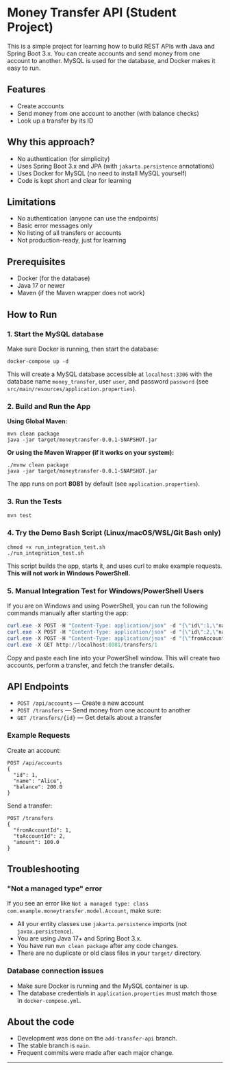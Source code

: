 # Money Transfer API (Student Project)

This is a simple project for learning how to build REST APIs with Java and Spring Boot 3.x. You can create accounts and send money from one account to another. MySQL is used for the database, and Docker makes it easy to run.

## Features
- Create accounts
- Send money from one account to another (with balance checks)
- Look up a transfer by its ID

## Why this approach?
- No authentication (for simplicity)
- Uses Spring Boot 3.x and JPA (with `jakarta.persistence` annotations)
- Uses Docker for MySQL (no need to install MySQL yourself)
- Code is kept short and clear for learning

## Limitations
- No authentication (anyone can use the endpoints)
- Basic error messages only
- No listing of all transfers or accounts
- Not production-ready, just for learning

## Prerequisites
- Docker (for the database)
- Java 17 or newer
- Maven (if the Maven wrapper does not work)

## How to Run

### 1. Start the MySQL database
Make sure Docker is running, then start the database:
```
docker-compose up -d
```
This will create a MySQL database accessible at `localhost:3306` with the database name `money_transfer`, user `user`, and password `password` (see `src/main/resources/application.properties`).

### 2. Build and Run the App

**Using Global Maven:**
```
mvn clean package
java -jar target/moneytransfer-0.0.1-SNAPSHOT.jar
```

**Or using the Maven Wrapper (if it works on your system):**
```
./mvnw clean package
java -jar target/moneytransfer-0.0.1-SNAPSHOT.jar
```

The app runs on port **8081** by default (see `application.properties`).

### 3. Run the Tests
```
mvn test
```

### 4. Try the Demo Bash Script (Linux/macOS/WSL/Git Bash only)
```
chmod +x run_integration_test.sh
./run_integration_test.sh
```
This script builds the app, starts it, and uses curl to make example requests. **This will not work in Windows PowerShell.**

### 5. Manual Integration Test for Windows/PowerShell Users
If you are on Windows and using PowerShell, you can run the following commands manually after starting the app:

```powershell
curl.exe -X POST -H "Content-Type: application/json" -d "{\"id\":1,\"name\":\"Alice\",\"balance\":200.0}" http://localhost:8081/accounts
curl.exe -X POST -H "Content-Type: application/json" -d "{\"id\":2,\"name\":\"Bob\",\"balance\":50.0}" http://localhost:8081/accounts
curl.exe -X POST -H "Content-Type: application/json" -d "{\"fromAccountId\":1,\"toAccountId\":2,\"amount\":100.0}" http://localhost:8081/transfers
curl.exe -X GET http://localhost:8081/transfers/1
```

Copy and paste each line into your PowerShell window. This will create two accounts, perform a transfer, and fetch the transfer details.

## API Endpoints
- `POST /api/accounts` — Create a new account
- `POST /transfers` — Send money from one account to another
- `GET /transfers/{id}` — Get details about a transfer

### Example Requests

Create an account:
```
POST /api/accounts
{
  "id": 1,
  "name": "Alice",
  "balance": 200.0
}
```

Send a transfer:
```
POST /transfers
{
  "fromAccountId": 1,
  "toAccountId": 2,
  "amount": 100.0
}
```

## Troubleshooting

### "Not a managed type" error
If you see an error like `Not a managed type: class com.example.moneytransfer.model.Account`, make sure:
- All your entity classes use `jakarta.persistence` imports (not `javax.persistence`).
- You are using Java 17+ and Spring Boot 3.x.
- You have run `mvn clean package` after any code changes.
- There are no duplicate or old class files in your `target/` directory.

### Database connection issues
- Make sure Docker is running and the MySQL container is up.
- The database credentials in `application.properties` must match those in `docker-compose.yml`.

## About the code
- Development was done on the `add-transfer-api` branch.
- The stable branch is `main`.
- Frequent commits were made after each major change.

---

